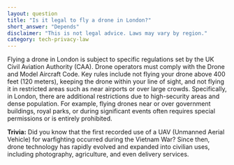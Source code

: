 ```yaml
---
layout: question
title: "Is it legal to fly a drone in London?"
short_answer: "Depends"
disclaimer: "This is not legal advice. Laws may vary by region."
category: tech-privacy-law
---
```

Flying a drone in London is subject to specific regulations set by the UK Civil Aviation Authority (CAA). Drone operators must comply with the Drone and Model Aircraft Code. Key rules include not flying your drone above 400 feet (120 meters), keeping the drone within your line of sight, and not flying it in restricted areas such as near airports or over large crowds. Specifically, in London, there are additional restrictions due to high-security areas and dense population. For example, flying drones near or over government buildings, royal parks, or during significant events often requires special permissions or is entirely prohibited.

**Trivia:** Did you know that the first recorded use of a UAV (Unmanned Aerial Vehicle) for warfighting occurred during the Vietnam War? Since then, drone technology has rapidly evolved and expanded into civilian uses, including photography, agriculture, and even delivery services.
